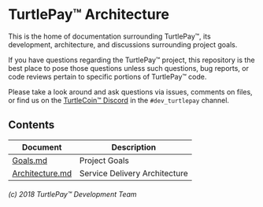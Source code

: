# TurtlePay™ Architecture

This is the home of documentation surrounding TurtlePay™, its development, architecture, and discussions surrounding project goals.

If you have questions regarding the TurtlePay™ project, this repository is the best place to pose those questions unless such questions, bug reports, or code reviews pertain to specific portions of TurtlePay™ code.

Please take a look around and ask questions via issues, comments on files, or find us on the [TurtleCoin™ Discord](http://chat.turtlecoin.lol) in the `#dev_turtlepay` channel.

## Contents

|Document|Description|
|---|---|
|[Goals.md](https://github.com/TurtlePay/architecture/blob/master/Goals.md)|Project Goals|
|[Architecture.md](https://github.com/TurtlePay/architecture/blob/master/Architecture.md)|Service Delivery Architecture|

###### (c) 2018 TurtlePay™ Development Team